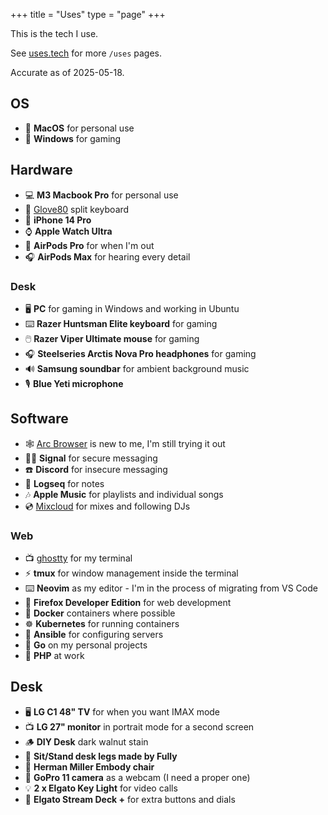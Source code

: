 +++
title = "Uses"
type = "page"
+++

This is the tech I use. 

See [uses.tech](https://uses.tech/) for more `/uses` pages.

Accurate as of 2025-05-18.

## OS

- 🍏 **MacOS** for personal use
- 💩 **Windows** for gaming

## Hardware

- 💻 **M3 Macbook Pro** for personal use
- 👐 [Glove80](https://moergo.com/) split keyboard
- 📱 **iPhone 14 Pro**
- ⌚️ **Apple Watch Ultra**
- 📢 **AirPods Pro** for when I'm out
- 🎧 **AirPods Max** for hearing every detail

### Desk

- 🖥️ **PC** for gaming in Windows and working in Ubuntu
- ⌨️ **Razer Huntsman Elite keyboard** for gaming
- 🖱️ **Razer Viper Ultimate mouse** for gaming
- 🎧 **Steelseries Arctis Nova Pro headphones** for gaming
- 🔊 **Samsung soundbar** for ambient background music
- 🎙️ **Blue Yeti microphone**

## Software

- 🕸️ [Arc Browser](https://arc.net/gift/d6beda6b) is new to me, I'm still trying it out
- 🕵️‍♂️ **Signal** for secure messaging
- ☎️ **Discord** for insecure messaging
- 📝 **Logseq** for notes
- 🎶 **Apple Music** for playlists and individual songs
- 💿 [Mixcloud](https://www.mixcloud.com/paultibbetts/favorites/) for mixes and following DJs

### Web

- 📺 [ghostty](https://ghostty.org/) for my terminal
- ⚡️ **tmux** for window management inside the terminal
- ⌨️ **Neovim** as my editor - I'm in the process of migrating from VS Code
- 🦊 **Firefox Developer Edition** for web development
- 🐳 **Docker** containers where possible
- ☸️ **Kubernetes** for running containers
- 🤖 **Ansible** for configuring servers
- 🐹 **Go** on my personal projects
- 🐘 **PHP** at work

## Desk

- 🖥️ **LG C1 48" TV** for when you want IMAX mode
- 📺 **LG 27" monitor** in portrait mode for a second screen
- 🪵 **DIY Desk** dark walnut stain
- 🧍 **Sit/Stand desk legs made by Fully**
- 💺 **Herman Miller Embody chair**
- 📸 **GoPro 11 camera** as a webcam (I need a proper one)
- 💡 **2 x Elgato Key Light** for video calls
- 🎹 **Elgato Stream Deck +** for extra buttons and dials
